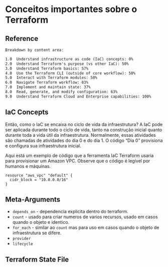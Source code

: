 # Conceitos importantes sobre o Terraform

## Reference

```txt
Breakdown by content area:

1.0  Understand infrastructure as code (IaC) concepts: 0%
2.0  Understand Terraform's purpose (vs other IaC): 50%
3.0  Understand Terraform basics: 57%
4.0  Use the Terraform CLI (outside of core workflow): 50%
5.0  Interact with Terraform modules: 50%
6.0  Navigate Terraform workflow: 83%
7.0  Implement and maintain state: 37%
8.0  Read, generate, and modify configuration: 63%
9.0  Understand Terraform Cloud and Enterprise capabilities: 100%
```

## IaC Concepts
Então, como o IaC se encaixa no ciclo de vida da infraestrutura? A IaC pode ser aplicada durante todo o ciclo de vida, tanto na construção inicial quanto durante toda a vida útil da infraestrutura. Normalmente, essas atividades são chamadas de atividades do dia 0 e do dia 1. O código “Dia 0” provisiona e configura sua infraestrutura inicial.

Aqui está um exemplo de código que a ferramenta IaC Terraform usaria para provisionar um Amazon VPC. Observe que o código é legível por humanos e máquinas.

```hcl
resource "aws_vpc" "default" {
  cidr_block = "10.0.0.0/16"
}
```

## Meta-Arguments
- `depends_on` - dependencia explicita dentro do terraform.
- `count` - usado para criar numeros de varios recursos, usado em casos quando o objeto e identico.
- `for_each` - similar ao `count` mas para uso em casos quando o objeto de infraestrutura se difere.
- `provider`
- `lifecycle`

## Terraform State File

